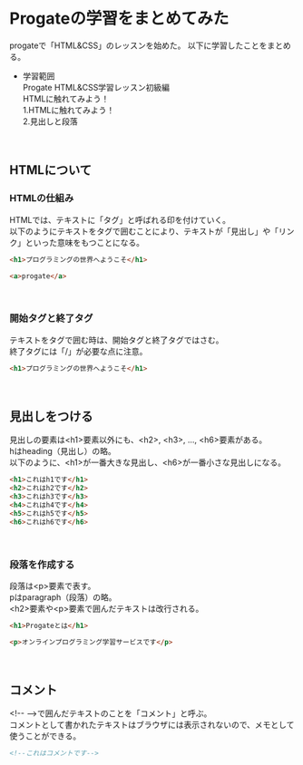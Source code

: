 # Progateの学習をまとめてみた

progateで「HTML&CSS」のレッスンを始めた。
以下に学習したことをまとめる。

- 学習範囲  
Progate HTML&CSS学習レッスン初級編  
HTMLに触れてみよう！  
1.HTMLに触れてみよう！  
2.見出しと段落  
<br>

## HTMLについて

### HTMLの仕組み
HTMLでは、テキストに「タグ」と呼ばれる印を付けていく。  
以下のようにテキストをタグで囲むことにより、テキストが「見出し」や「リンク」といった意味をもつことになる。

```html
<h1>プログラミングの世界へようこそ</h1>
```
```html
<a>progate</a>
```
<br>

### 開始タグと終了タグ
テキストをタグで囲む時は、開始タグと終了タグではさむ。  
終了タグには「/」が必要な点に注意。  
```html
<h1>プログラミングの世界へようこそ</h1>
```
<br>

## 見出しをつける
見出しの要素は\<h1>要素以外にも、\<h2>, \<h3>, ..., \<h6>要素がある。  
hはheading（見出し）の略。  
以下のように、\<h1>が一番大きな見出し、\<h6>が一番小さな見出しになる。
```html
<h1>これはh1です</h1>
<h2>これはh2です</h2>
<h3>これはh3です</h3>
<h4>これはh4です</h4>
<h5>これはh5です</h5>
<h6>これはh6です</h6>
```
<br>

### 段落を作成する
段落は\<p>要素で表す。  
pはparagraph（段落）の略。  
\<h2>要素や\<p>要素で囲んだテキストは改行される。
```html
<h1>Progateとは</h1>
````
```html
<p>オンラインプログラミング学習サービスです</p>
```
<br>

## コメント
\<!-- -->で囲んだテキストのことを「コメント」と呼ぶ。  
コメントとして書かれたテキストはブラウザには表示されないので、メモとして使うことができる。
```html
<!--これはコメントです-->
```
